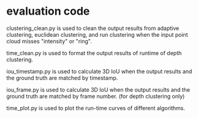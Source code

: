 # evaluation code

clustering_clean.py is used to clean the output results from adaptive clustering, euclidean clustering, and run clustering when the input point cloud misses "intensity" or "ring".

time_clean.py is used to format the output results of runtime of depth clustering.

iou_timestamp.py is used to calculate 3D IoU when the output results and the ground truth are matched by timestamp.

iou_frame.py is used to calculate 3D IoU when the output results and the ground truth are matched by frame number. (for depth clustering only)

time_plot.py is used to plot the run-time curves of different algorithms.
